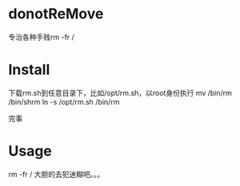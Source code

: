 # donotReMove
专治各种手贱rm -fr /

# Install
下载rm.sh到任意目录下，比如/opt/rm.sh，以root身份执行
mv /bin/rm /bin/shrm
ln -s /opt/rm.sh /bin/rm

完事

# Usage
rm -fr /
大胆的去犯迷糊吧。。。
